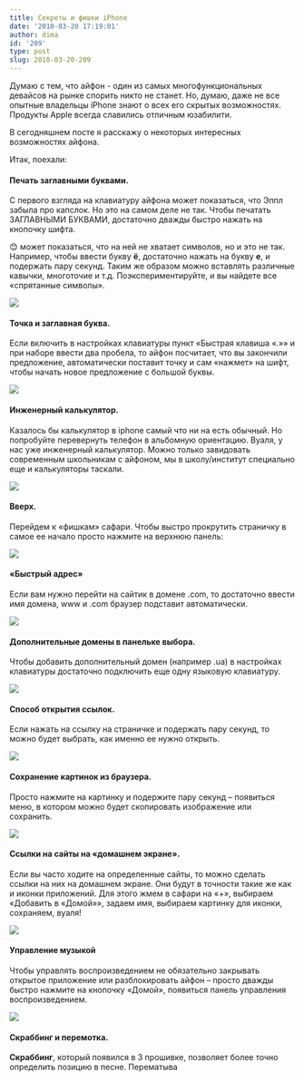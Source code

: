 ```yaml
---
title: Секреты и фишки iPhone
date: '2010-03-20 17:19:01'
author: dima
id: '209'
type: post
slug: 2010-03-20-209
---
```


Думаю с тем, что айфон - один из самых многофункциональных девайсов на рынке спорить никто не станет. Но, думаю, даже не все опытные владельцы iPhone знают о всех его скрытых возможностях. Продукты Apple всегда славились отличным юзабилити.

В сегодняшнем посте я расскажу о некоторых интересных возможностях айфона.

Итак, поехали:

#### Печать заглавными буквами.

С первого взгляда на клавиатуру айфона может показаться, что Эппл забыла про капслок. Но это на самом деле не так. Чтобы печатать ЗАГЛАВНЫМИ БУКВАМИ, достаточно дважды быстро нажать на кнопочку шифта.  

😊 может показаться, что на ней не хватает символов, но и это не так. Например, чтобы ввести букву **ё**, достаточно нажать на букву **е**, и подержать пару секунд. Таким же образом можно вставлять различные кавычки, многоточие и т.д. Поэкспериментируйте, и вы найдете все «спрятанные символы».  

![](/_bl/2/70381215.jpg)

#### Точка и заглавная буква.

Если включить в настройках клавиатуры пункт «Быстрая клавиша «.»» и при наборе ввести два пробела, то айфон посчитает, что вы закончили предложение, автоматически поставит точку и сам «нажмет» на шифт, чтобы начать новое предложение с большой буквы.  

![](/_bl/2/25798746.jpg)

#### Инженерный калькулятор.

Казалось бы калькулятор в iphone самый что ни на есть обычный. Но попробуйте перевернуть телефон в альбомную ориентацию. Вуаля, у нас уже инженерный калькулятор. Можно только завидовать современным школьникам с айфоном, мы в школу/институт специально еще и калькуляторы таскали.  

[![](/_bl/2/s42913035.jpg)](/_bl/2/42913035.jpg "Нажмите, для просмотра в полном размере...")

#### Вверх.

Перейдем к «фишкам» сафари. Чтобы выстро прокрутить страничку в самое ее начало просто нажмите на верхнюю панель:  

![](/_bl/2/96545682.jpg)

#### «Быстрый адрес»

Если вам нужно перейти на сайтик в домене .com, то достаточно ввести имя домена, www и .com браузер подставит автоматически.  

[![](/_bl/2/s98755566.jpg)](/_bl/2/98755566.jpg "Нажмите, для просмотра в полном размере...")

#### Дополнительные домены в панельке выбора.

Чтобы добавить дополнительный домен (например .ua) в настройках клавиатуры достаточно подключить еще одну языковую клавиатуру.  

[![](/_bl/2/s48263036.jpg)](/_bl/2/48263036.jpg "Нажмите, для просмотра в полном размере...")

#### Способ открытия ссылок.

Если нажать на ссылку на страничке и подержать пару секунд, то можно будет выбрать, как именно ее нужно открыть.  

![](/_bl/2/92237156.jpg)

#### Сохранение картинок из браузера.

Просто нажмите на картинку и подержите пару секунд – появиться меню, в котором можно будет скопировать изображение или сохранить.  

![](/_bl/2/89104189.jpg)

#### Ссылки на сайты на «домашнем экране».

Если вы часто ходите на определенные сайты, то можно сделать ссылки на них на домашнем экране. Они будут в точности такие же как и иконки приложений. Для этого жмем в сафари на «+», выбираем «Добавить в «Домой»», задаем имя, выбираем картинку для иконки, сохраняем, вуаля!  

[![](/_bl/2/s71579870.jpg)](/_bl/2/71579870.jpg "Нажмите, для просмотра в полном размере...")

#### Управление музыкой

Чтобы управлять воспроизведением не обязательно закрывать открытое приложение или разблокировать айфон – просто дважды быстро нажмите на кнопочку «Домой», появиться панель управления воспроизведением.  

[![](/_bl/2/s85841650.jpg)](/_bl/2/85841650.jpg "Нажмите, для просмотра в полном размере...")

#### Скраббинг и перемотка.

**Скраббинг**, который появился в 3 прошивке, позволяет более точно определить позицию в песне. Перематыва